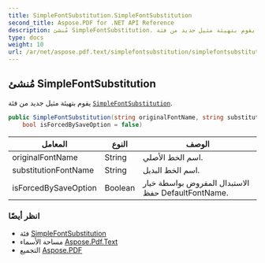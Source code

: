 ```yaml
---
title: SimpleFontSubstitution.SimpleFontSubstitution
second_title: Aspose.PDF for .NET API Reference
description: مُنشئ SimpleFontSubstitution. يقوم بتهيئة مثيل جديد من فئة SimpleFontSubstitution
type: docs
weight: 10
url: /ar/net/aspose.pdf.text/simplefontsubstitution/simplefontsubstitution/
---
```

## مُنشئ SimpleFontSubstitution

يقوم بتهيئة مثيل جديد من فئة [`SimpleFontSubstitution`](../).

```csharp
public SimpleFontSubstitution(string originalFontName, string substitutionFontName, 
    bool isForcedBySaveOption = false)
```

| المعامل | النوع | الوصف |
| --- | --- | --- |
| originalFontName | String | اسم الخط الأصلي. |
| substitutionFontName | String | اسم الخط البديل. |
| isForcedBySaveOption | Boolean | الاستبدال المفروض بواسطة خيار حفظ DefaultFontName. |

### انظر أيضًا

* فئة [SimpleFontSubstitution](../)
* مساحة الأسماء [Aspose.Pdf.Text](../../../aspose.pdf.text/)
* التجميع [Aspose.PDF](../../../)